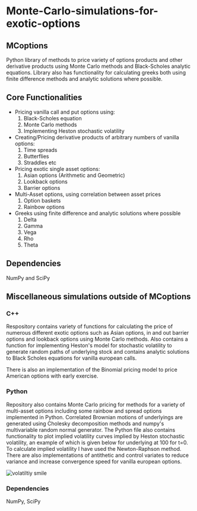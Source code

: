 # Monte-Carlo-simulations-for-exotic-options

## MCoptions
Python library of methods to price variety of options products and other derivative products using Monte Carlo methods and Black-Scholes analytic equations. Library also has functionality for calculating greeks both using finite difference methods and analytic solutions where possible. 

## Core Functionalities
* Pricing vanilla call and put options using:
  1) Black-Scholes equation
  2) Monte Carlo methods
  3) Implementing Heston stochastic volatility
* Creating/Pricing derivative products of arbitrary numbers of vanilla options:
  1) Time spreads
  2) Butterflies
  3) Straddles etc
* Pricing exotic single asset options:
  1) Asian options (Arithmetic and Geometric)
  2) Lookback options 
  3) Barrier options
* Multi-Asset options, using correlation between asset prices
  1) Option baskets
  2) Rainbow options
* Greeks using finite difference and analytic solutions where possible
  1) Delta
  2) Gamma
  3) Vega
  4) Rho
  5) Theta


## Dependencies
NumPy and SciPy
  



## Miscellaneous simulations outside of MCoptions
### C++
Respository contains variety of functions for calculating the price of numerous different exotic options such as Asian options, in and out barrier options and lookback options using Monte Carlo methods. Also contains a function for implementing Heston's model for stochastic volatility to generate random paths of underlying stock and contains analytic solutions to Black Scholes equations for vanilla european calls.

There is also an implementation of the Binomial pricing model to price American options with early exercise.

### Python
Repository also contains Monte Carlo pricing for methods for a variety of multi-asset options including some rainbow and spread options implemented in Python. Correlated Brownian motions of underlyings are generated using Cholesky decomposition methods and numpy's multivariable random normal generator. The Python file also contains functionality to plot implied volatility curves implied by Heston stochastic volatility, an example of which is given below for underlying at 100 for t=0. To calculate implied volatility I have used the Newton-Raphson method. There are also implementations of antithetic and control variates to reduce variance and increase convergence speed for vanilla european options.

![volatiltiy smile](https://user-images.githubusercontent.com/91262171/182554043-f5fbd234-742b-4997-ac37-92865017a36e.png)

### Dependencies
NumPy, SciPy

